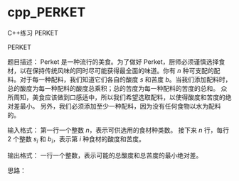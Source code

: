 # cpp_PERKET
C++练习 PERKET

PERKET

题目描述：
Perket 是一种流行的美食。为了做好 Perket，厨师必须谨慎选择食材，以在保持传统风味的同时尽可能获得最全面的味道。你有 $n$ 种可支配的配料。对于每一种配料，我们知道它们各自的酸度 $s$ 和苦度 $b$。当我们添加配料时，总的酸度为每一种配料的酸度总乘积；总的苦度为每一种配料的苦度的总和。
众所周知，美食应该做到口感适中，所以我们希望选取配料，以使得酸度和苦度的绝对差最小。
另外，我们必须添加至少一种配料，因为没有任何食物以水为配料的。

输入格式：
第一行一个整数 $n$，表示可供选用的食材种类数。
接下来 $n$ 行，每行 $2$ 个整数 $s_i$ 和 $b_i$，表示第 $i$ 种食材的酸度和苦度。

输出格式：
一行一个整数，表示可能的总酸度和总苦度的最小绝对差。

思路：

